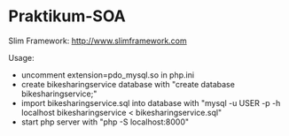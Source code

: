 Praktikum-SOA
=============
Slim Framework: http://www.slimframework.com

Usage:
* uncomment extension=pdo_mysql.so in php.ini
* create bikesharingservice database with "create database bikesharingservice;"
* import bikesharingservice.sql into database with "mysql -u USER -p -h localhost bikesharingservice < bikesharingservice.sql"
* start php server with "php -S localhost:8000"
